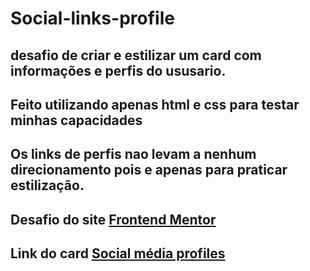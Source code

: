 # Social-links-profile
## desafio de criar e estilizar um card com informações e perfis do ususario.
## Feito utilizando apenas html e css para testar minhas capacidades
## Os links de perfis nao levam a nenhum direcionamento pois e apenas para praticar estilização.
## Desafio do site [Frontend Mentor](https://www.frontendmentor.io/home)
## Link do card [Social média profiles](https://social-profiles0.netlify.app/#)